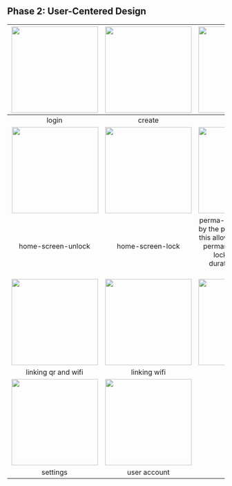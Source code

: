 ## Phase 2: User-Centered Design


|<img src="https://i.imgur.com/k09lJc2.png" width="200"> | <img src="https://i.imgur.com/41yVDhA.png" width="200"> | <img src="https://i.imgur.com/epSPRmO.png" width="200"> |
| :---: | :---: | :---: |
| login | create | delivery |
| <img align=right src="https://i.imgur.com/a84lJD9.png" width="200"> |  <img src="https://i.imgur.com/Nx9mSWA.png" width="200"> |  <img src="https://i.imgur.com/64YWyoO.png" width="200"> |
| home-screen-unlock | home-screen-lock | perma-lock (was inpsired by the persona niko bellic) this allows for the users to permanently enable the lock for a desired duration. Perfect for vacations!|
| <img src="https://i.imgur.com/dOxsljv.png" width="200"> | <img src="https://i.imgur.com/toubNux.png" width="200"> | <img src="https://i.imgur.com/wxDaVlO.png" width="200"> |
| linking qr and wifi | linking wifi | scan qr | 
| <img src="https://i.imgur.com/0TQUBLv.png" width="200"> | <img src="https://i.imgur.com/17Fc89J.png" width="200"> |
| settings | user account | 
